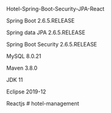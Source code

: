 Hotel-Spring-Boot-Security-JPA-React

Spring Boot 2.6.5.RELEASE

Spring data JPA 2.6.5.RELEASE

Spring Boot Security 2.6.5.RELEASE

MySQL 8.0.21

Maven 3.8.0

JDK 11

Eclipse 2019-12

Reactjs
#   h o t e l - m a n a g e m e n t  
 